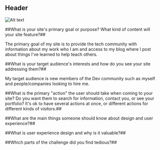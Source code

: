 ## Header ##
![Alt text](phase-0/week-2/imgs/SiteMap.png "Sean's Site Map")


##What is your site's primary goal or purpose? What kind of content will your site feature?##

The primary goal of my site is to provide the tech community with information about my work who I am and access to my blog where I post about things I've learned to help teach others.

##What is your target audience's interests and how do you see your site addressing them?##

My target audience is new members of the Dev community such as myself and people/companies looking to hire me.

##What is the primary "action" the user should take when coming to your site? Do you want them to search for information, contact you, or see your portfolio? It's ok to have several actions at once, or different actions for different kinds of visitors.##




##What are the main things someone should know about design and user experience?##

##What is user experience design and why is it valuable?##


##Which parts of the challenge did you find tedious?##